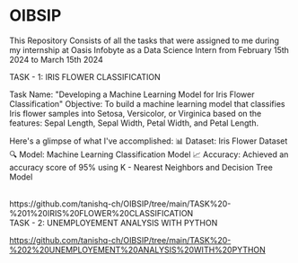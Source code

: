 # OIBSIP

This Repository Consists of all the tasks that were assigned to me during my internship at Oasis Infobyte as a Data Science Intern from February 15th 2024 to March 15th 2024

TASK - 1:
IRIS FLOWER CLASSIFICATION

Task Name: "Developing a Machine Learning Model for Iris Flower Classification"
Objective: To build a machine learning model that classifies Iris flower samples into Setosa, Versicolor, or Virginica based on the features: Sepal Length, Sepal Width, Petal Width, and Petal Length.

Here's a glimpse of what I've accomplished:
📊 Dataset: Iris Flower Dataset
🔍 Model: Machine Learning Classification Model
📈 Accuracy: Achieved an accuracy score of 95% using K - Nearest Neighbors and Decision Tree Model

<br>
https://github.com/tanishq-ch/OIBSIP/tree/main/TASK%20-%201%20IRIS%20FLOWER%20CLASSIFICATION

<br>
TASK - 2:
UNEMPLOYEMENT ANALYSIS WITH PYTHON

https://github.com/tanishq-ch/OIBSIP/tree/main/TASK%20-%202%20UNEMPLOYEMENT%20ANALYSIS%20WITH%20PYTHON


